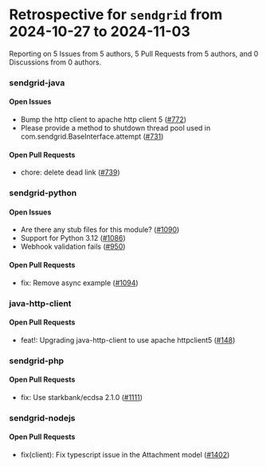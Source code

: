 # Retrospective for `sendgrid` from 2024-10-27 to 2024-11-03

Reporting on 5 Issues from 5 authors, 5 Pull Requests from 5 authors, and 0 Discussions from 0 authors.


### sendgrid-java

#### Open Issues

- Bump the http client to apache http client 5 ([#772](https://github.com/sendgrid/sendgrid-java/issues/772))
- Please provide a method to shutdown thread pool used in com.sendgrid.BaseInterface.attempt ([#731](https://github.com/sendgrid/sendgrid-java/issues/731))

#### Open Pull Requests

- chore: delete dead link ([#739](https://github.com/sendgrid/sendgrid-java/pull/739))

### sendgrid-python

#### Open Issues

- Are there any stub files for this module? ([#1090](https://github.com/sendgrid/sendgrid-python/issues/1090))
- Support for Python 3.12 ([#1086](https://github.com/sendgrid/sendgrid-python/issues/1086))
- Webhook validation fails ([#950](https://github.com/sendgrid/sendgrid-python/issues/950))

#### Open Pull Requests

- fix: Remove async example ([#1094](https://github.com/sendgrid/sendgrid-python/pull/1094))

### java-http-client

#### Open Pull Requests

- feat!: Upgrading java-http-client to use apache httpclient5 ([#148](https://github.com/sendgrid/java-http-client/pull/148))

### sendgrid-php

#### Open Pull Requests

- fix: Use starkbank/ecdsa 2.1.0 ([#1111](https://github.com/sendgrid/sendgrid-php/pull/1111))

### sendgrid-nodejs

#### Open Pull Requests

- fix(client): Fix typescript issue in the Attachment model ([#1402](https://github.com/sendgrid/sendgrid-nodejs/pull/1402))